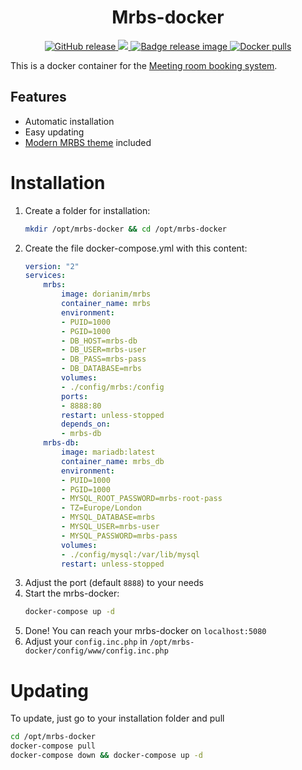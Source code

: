 <h1 align="center">
    Mrbs-docker
</h1>

<p align="center">
    <a href="https://github.com/dorianim/mrbs-docker/releases/latest">
        <img src="https://img.shields.io/github/v/release/dorianim/mrbs-docker?logo=github&logoColor=white" alt="GitHub release"/>
    </a>
    <a href="https://www.gnu.org/licenses/agpl-3.0">
        <img src="https://img.shields.io/badge/License-AGPL%20v3-blue.svg" />
    </a>
    <a href="https://github.com/dorianim/mrbs-docker/actions/workflows/release.yml">
        <img src="https://github.com/dorianim/mrbs-docker/actions/workflows/release.yml/badge.svg" alt="Badge release image" />
    </a>
    <a href="https://hub.docker.com/r/dorianim/mrbs">
        <img src="https://img.shields.io/docker/pulls/dorianim/mrbs.svg" alt="Docker pulls" />
    </a>
</p>

This is a docker container for the [Meeting room booking system](https://github.com/meeting-room-booking-system/mrbs-code).

## Features
- Automatic installation
- Easy updating
- [Modern MRBS theme](https://github.com/dorianim/modern-mrbs-theme) included

# Installation
1. Create a folder for installation:
    ```bash
    mkdir /opt/mrbs-docker && cd /opt/mrbs-docker
    ```
2. Create the file docker-compose.yml with this content:
    ```yaml
    version: "2"
    services:
        mrbs:
            image: dorianim/mrbs
            container_name: mrbs
            environment:
            - PUID=1000
            - PGID=1000
            - DB_HOST=mrbs-db
            - DB_USER=mrbs-user
            - DB_PASS=mrbs-pass
            - DB_DATABASE=mrbs
            volumes:
            - ./config/mrbs:/config
            ports:
            - 8888:80
            restart: unless-stopped
            depends_on:
            - mrbs-db
        mrbs-db:
            image: mariadb:latest
            container_name: mrbs_db
            environment:
            - PUID=1000
            - PGID=1000
            - MYSQL_ROOT_PASSWORD=mrbs-root-pass
            - TZ=Europe/London
            - MYSQL_DATABASE=mrbs
            - MYSQL_USER=mrbs-user
            - MYSQL_PASSWORD=mrbs-pass
            volumes:
            - ./config/mysql:/var/lib/mysql
            restart: unless-stopped
    ```
1. Adjust the port (default `8888`) to your needs
2. Start the mrbs-docker:
    ```bash
    docker-compose up -d
    ```
3. Done! You can reach your mrbs-docker on `localhost:5080`
4. Adjust your `config.inc.php` in `/opt/mrbs-docker/config/www/config.inc.php`

# Updating
To update, just go to your installation folder and pull  
```bash
cd /opt/mrbs-docker
docker-compose pull
docker-compose down && docker-compose up -d
```
